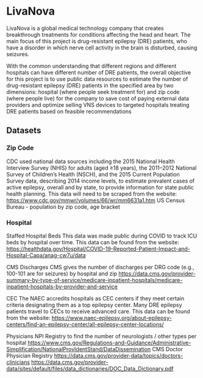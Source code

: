 # LivaNova

LivaNova is a global medical technology company that creates breakthrough treatments for conditions affecting the head and heart. The main focus of this project is drug-resistant epilepsy (DRE) patients, who have a disorder in which nerve cell activity in the brain is disturbed, causing seizures.

With the common understanding that different regions and different hospitals can have different number of DRE patients, the overall objective for this project is to use public data resources to estimate the number of drug-resistant epilepsy (DRE) patients in the specified area by two dimensions: hospital (where people seek treatment for) and zip code (where people live) for the company to save cost of paying external data providers and optimize selling VNS devices to targeted hospitals treating DRE patients based on feasible recommendations

## Datasets

### Zip Code

CDC used national data sources including the 2015 National Health Interview Survey (NHIS) for adults (aged ≥18 years), the 2011–2012 National Survey of Children’s Health (NSCH), and the 2015 Current Population Survey data, describing 2014 income levels, to estimate prevalent cases of active epilepsy, overall and by state, to provide information for state public health planning. This data will need to be scraped from the website: https://www.cdc.gov/mmwr/volumes/66/wr/mm6631a1.htm
US Census Bureau - population by zip code, age bracket

### Hospital

Staffed Hospital Beds
This data was made public during COVID to track ICU beds by hospital over time. This data can be found from the website:
https://healthdata.gov/Hospital/COVID-19-Reported-Patient-Impact-and-Hospital-Capa/anag-cw7u/data

CMS Discharges
CMS gives the number of discharges per DRG code (e.g., 100-101 are for seizures) by hospital and zip
https://data.cms.gov/provider-summary-by-type-of-service/medicare-inpatient-hospitals/medicare-inpatient-hospitals-by-provider-and-service

CEC
The NAEC accredits hospitals as CEC centers if they meet certain criteria designating them as a top epilepsy center. Many DRE epilepsy patients travel to CECs to receive advanced care. This data can be found from the website:
https://www.naec-epilepsy.org/about-epilepsy-centers/find-an-epilepsy-center/all-epilepsy-center-locations/

Physicians
NPI Registry to find the number of neurologists / other types per hospital
https://www.cms.gov/Regulations-and-Guidance/Administrative-Simplification/NationalProvIdentStand/DataDissemination
CMS Doctor Physician Registry
https://data.cms.gov/provider-data/topics/doctors-clinicians
https://data.cms.gov/provider-data/sites/default/files/data_dictionaries/DOC_Data_Dictionary.pdf

